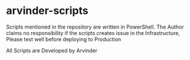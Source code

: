 # arvinder-scripts

Scripts mentioned in the repository are written in PowerShell.
The Author claims no responsibility if the scripts creates issue in the Infrastructure, Please test well before deploying to Production

All Scripts are Developed by Arvinder
